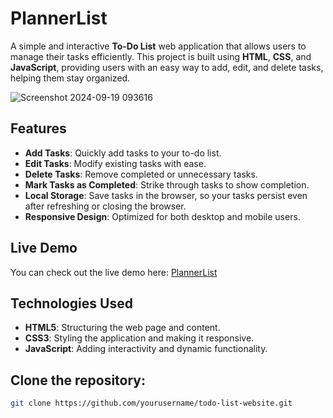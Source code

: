 # PlannerList

A simple and interactive **To-Do List** web application that allows users to manage their tasks efficiently. This project is built using **HTML**, **CSS**, and **JavaScript**, providing users with an easy way to add, edit, and delete tasks, helping them stay organized.

![Screenshot 2024-09-19 093616](https://github.com/user-attachments/assets/49d0f268-5523-4d0e-abd7-78ba1a2be6f9)

## Features

- **Add Tasks**: Quickly add tasks to your to-do list.
- **Edit Tasks**: Modify existing tasks with ease.
- **Delete Tasks**: Remove completed or unnecessary tasks.
- **Mark Tasks as Completed**: Strike through tasks to show completion.
- **Local Storage**: Save tasks in the browser, so your tasks persist even after refreshing or closing the browser.
- **Responsive Design**: Optimized for both desktop and mobile users.


## Live Demo

You can check out the live demo here: [PlannerList](https://plannerlist.netlify.app/)


## Technologies Used

- **HTML5**: Structuring the web page and content.
- **CSS3**: Styling the application and making it responsive.
- **JavaScript**: Adding interactivity and dynamic functionality.


## Clone the repository:

   ```bash
   git clone https://github.com/yourusername/todo-list-website.git
